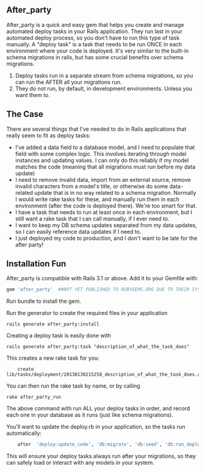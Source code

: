 ## After_party

After_party is a quick and easy gem that helps you create and manage automated deploy tasks in your Rails application.  They run last in your automated deploy process, so you don't have to run this type of task manually.
A "deploy task" is a task that needs to be run ONCE in each environment where your code is deployed.  It's very similar to the built-in schema migrations in rails, but has some crucial benefits over schema migrations.

1. Deploy tasks run in a separate stream from schema migrations, so you can run the AFTER all your migrations run.
2. They do not run, by default, in development environments.  Unless you want them to.


## The Case

There are several things that I've needed to do in Rails applications that  really seem to fit as deploy tasks:

* I've added a data field to a database model, and I need to populate that field with some complex logic.  This involves iterating through model instances and updating values.  I can only do this reliably if my model matches the code (meaning that all migrations must run before my data update)
* I need to remove invalid data, import from an external source, remove invalid characters from a model's title, or otherwise do some data-related update that is in no way related to a schema migration.  Normally I would write rake tasks for these, and manually run them in each environment (after the code is deployed there).  We're too smart for that.
* I have a task that needs to run at least once in each environment, but I still want a rake task that I can call manually, if I ever need to.
* I want to keep my DB schema updates separated from my data updates, so I can easily reference data updates if I need to.
* I just deployed my code to production, and I don't want to be late for the after party!

## Installation Fun

After_party is compatible with Rails 3.1 or above.  Add it to your Gemfile with:

```ruby
gem 'after_party'  ##NOT YET PUBLISHED TO RUBYGEMS.ORG DUE TO THEIR SYSTEM OUTAGE
```

Run bundle to install the gem.

Run the generator to create the required files in your application

```console
rails generate after_party:install
```

Creating a deploy task is easily done with

```console
rails generate after_party:task "description_of_what_the_task_does"
```

This creates a new rake task for you:
```console
    create lib/tasks/deployment/20130130215258_description_of_what_the_task_does.rake
```

You can then run the rake task by name, or by calling
```console
rake after_party_run
```

The above command with run ALL your deploy tasks in order, and record each one in your database as it runs (just like schema migrations).

You'll want to update the deploy.rb in your application, so the tasks run automatically:

```ruby
    after  'deploy:update_code', 'db:migrate', 'db:seed', 'db:run_deploy_tasks'
```

This will ensure your deploy tasks always run after your migrations, so they can safely load or interact with any models in your system.













